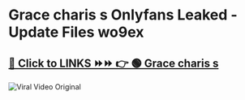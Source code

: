 
 # Grace charis s Onlyfans Leaked - Update Files wo9ex

## <h2><a href="https://clipsfans.com/Grace_charis_s&ref=git">🔗 Click to LINKS ⏩⏩ 👉 🟢 Grace charis s </a></h2>

<a href="https://clipsfans.com/Grace_charis_s&ref=git" rel="nofollow" data-target="animated-image.originalLink"><img src="https://i.ibb.co.com/xMMVF88/686577567.gif" alt="Viral Video Original" style="max-width: 100%; display: inline-block;" data-target="animated-image.originalImage"></a>

